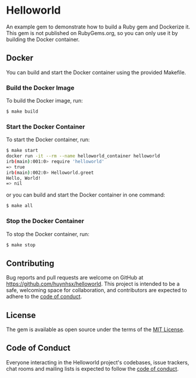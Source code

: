 # Helloworld

An example gem to demonstrate how to build a Ruby gem and Dockerize it.
This gem is not published on RubyGems.org, so you can only use it by building the Docker container.

## Docker
You can build and start the Docker container using the provided Makefile.

### Build the Docker Image
To build the Docker image, run:
```bash
$ make build

```
### Start the Docker Container
To start the Docker container, run:
```bash
$ make start
docker run -it --rm --name helloworld_container helloworld
irb(main):001:0> require 'helloworld'
=> true
irb(main):002:0> Helloworld.greet
Hello, World!
=> nil
```

or you can build and start the Docker container in one command:
```bash
$ make all
```

### Stop the Docker Container
To stop the Docker container, run:
```bash
$ make stop
```

## Contributing

Bug reports and pull requests are welcome on GitHub at https://github.com/huynhsx/helloworld. This project is intended to be a safe, welcoming space for collaboration, and contributors are expected to adhere to the [code of conduct](https://github.com/huynhsx/helloworld/blob/master/CODE_OF_CONDUCT.md).


## License

The gem is available as open source under the terms of the [MIT License](https://opensource.org/licenses/MIT).

## Code of Conduct

Everyone interacting in the Helloworld project's codebases, issue trackers, chat rooms and mailing lists is expected to follow the [code of conduct](https://github.com/huynhsx/helloworld/blob/master/CODE_OF_CONDUCT.md).
